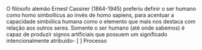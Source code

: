 O filósofo alemão Ernest Cassirer (1864-1945) preferiu definir o ser humano como homo simbollicus ao invés de homo sapiens, para acentuar a capacidade simbólica humana como o elemento que mais nos destaca com relação aos outros seres. Somente o ser humano (até onde sabemos) é capaz de produzir signos artificiais que possuem um significado intencionalmente atribuído- [ ] Processo 
